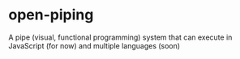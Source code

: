 # open-piping
A pipe (visual, functional programming) system that can execute in JavaScript (for now) and multiple languages (soon)
